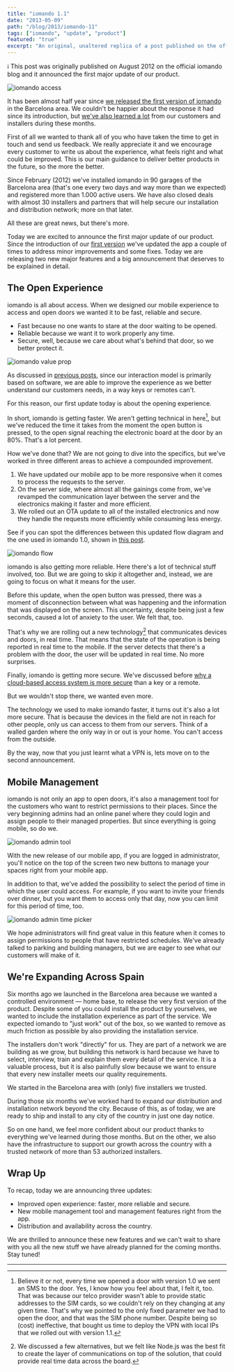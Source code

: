 ```yaml
---
title: "iomando 1.1"
date: "2013-05-09"
path: "/blog/2013/iomando-11"
tags: ["iomando", "update", "product"]
featured: "true"
excerpt: "An original, unaltered replica of a post published on the official iomando blog that introduced iomando 1.1, with a faster and more secure open experience and a new mobile management tool."
---
```


ℹ️ This post was originally published on August 2012 on the official iomando blog and it announced the first major update of our product.

![iomando access](./iomando-access.jpg "iomando access")

It has been almost half year since [we released the first version of iomando](/blog/2013/iomando-10) in the Barcelona area. We couldn't be happier about the response it had since its introduction, but [we've also learned a lot](/blog/2013/services-and-subscriptions) from our customers and installers during these months.

First of all we wanted to thank all of you who have taken the time to get in touch and send us feedback. We really appreciate it and we encourage every customer to write us about the experience, what feels right and what could be improved. This is our main guidance to deliver better products in the future, so the more the better.

Since February (2012) we've installed iomando in 90 garages of the Barcelona area (that's one every two days and way more than we expected) and registered more than 1.000 active users. We have also closed deals with almost 30 installers and partners that will help secure our installation and distribution network; more on that later.

All these are great news, but there's more.

Today we are excited to announce the first major update of our product. Since the introduction of our [first version](/blog/2013/iomando-10) we've updated the app a couple of times to address minor improvements and some fixes. Today we are releasing two new major features and a big announcement that deserves to be explained in detail.


## The Open Experience
iomando is all about access. When we designed our mobile experience to access and open doors we wanted it to be fast, reliable and secure.

* Fast because no one wants to stare at the door waiting to be opened.
* Reliable because we want it to work properly any time.
* Secure, well, because we care about what's behind that door, so we better protect it.

![iomando value prop](iomando-value-prop.jpg "iomando features and value prop")

As discussed in [previous posts](/blog/2013/pivoting-iomando), since our interaction model is primarily based on software, we are able to improve the experience as we better understand our customers needs, in a way keys or remotes can't.

For this reason, our first update today is about the opening experience.

In short, iomando is getting faster. We aren't getting technical in here[^1], but we've reduced the time it takes from the moment the open button is pressed, to the open signal reaching the electronic board at the door by an 80%. That's a lot percent.

How we've done that? We are not going to dive into the specifics, but we've worked in three different areas to achieve a compounded improvement.

1. We have updated our mobile app to be more responsive when it comes to process the requests to the server.
2. On the server side, where almost all the gainings come from, we've revamped the communication layer between the server and the electronics making it faster and more efficient.
3. We rolled out an OTA update to all of the installed electronics and now they handle the requests more efficiently while consuming less energy.

See if you can spot the differences between this updated flow diagram and the one used in iomando 1.0, shown in [this post](/blog/2013/betting-on-cellular#Pairing).

![iomando flow](./iomando-flow-11.jpg "iomando 1.1 flow diagram")

iomando is also getting more reliable. Here there's a lot of technical stuff involved, too. But we are going to skip it altogether and, instead, we are going to focus on what it means for the user.

Before this update, when the open button was pressed, there was a moment of disconnection between what was happening and the information that was displayed on the screen. This uncertainty, despite being just a few seconds, caused a lot of anxiety to the user. We felt that, too.

That's why we are rolling out a new technology[^2] that communicates devices and doors, in real time. That means that the state of the operation is being reported in real time to the mobile. If the server detects that there's a problem with the door, the user will be updated in real time. No more surprises.

Finally, iomando is getting more secure. We've discussed before [why a cloud-based access system is more secure](/blog/2013/betting-on-cellular#Security) than a key or a remote.

But we wouldn't stop there, we wanted even more.

The technology we used to make iomando faster, it turns out it's also a lot more secure. That is because the devices in the field are not in reach for other people, only us can access to them from our servers. Think of a walled garden where the only way in or out is your home. You can't access from the outside.

By the way, now that you just learnt what a VPN is, lets move on to the second announcement.


## Mobile Management
iomando is not only an app to open doors, it's also a management tool for the customers who want to restrict permissions to their places. Since the very beginning admins had an online panel where they could login and assign people to their managed properties. But since everything is going mobile, so do we.

![iomando admin tool](./iomando-admin-tool.jpg "iomando 1.1 mobile admin tool")

With the new release of our mobile app, if you are logged in administrator, you'll notice on the top of the screen two new buttons to manage your spaces right from your mobile app.

In addition to that, we've added the possibility to select the period of time in which the user could access. For example, if you want to invite your friends over dinner, but you want them to access only that day, now you can limit for this period of time, too.

![iomando admin time picker](./iomando-admin-time-picker.jpg "iomando 1.1 mobile admin tool time picker")

We hope administrators will find great value in this feature when it comes to assign permissions to people that have restricted schedules. We've already talked to parking and building managers, but we are eager to see what our customers will make of it.


## We're Expanding Across Spain
Six months ago we launched in the Barcelona area because we wanted a controlled environment — home base, to release the very first version of the product. Despite some of you could install the product by yourselves, we wanted to include the installation experience as part of the service. We expected iomando to "just work" out of the box, so we wanted to remove as much friction as possible by also providing the installation service.

The installers don't work "directly" for us. They are part of a network we are building as we grow, but building this network is hard because we have to select, interview, train and explain them every detail of the service. It is a valuable process, but it is also painfully slow because we want to ensure that every new installer meets our quality requirements.

We started in the Barcelona area with (only) five installers we trusted.

During those six months we've worked hard to expand our distribution and installation network beyond the city. Because of this, as of today, we are ready to ship and install to any city of the country in just one day notice.

So on one hand, we feel more confident about our product thanks to everything we've learned during those months. But on the other, we also have the infrastructure to support our growth across the country with a trusted network of more than 53 authorized installers.


## Wrap Up
To recap, today we are announcing three updates:

* Improved open experience: faster, more reliable and secure.
* New mobile management tool and management features right from the app.
* Distribution and availability across the country.

We are thrilled to announce these new features and we can't wait to share with you all the new stuff we have already planned for the coming months. Stay tuned!

---
[^1]: Believe it or not, every time we opened a door with version 1.0 we sent an SMS to the door. Yes, I know how you feel about that, I felt it, too. That was because our telco provider wasn't able to provide static addresses to the SIM cards, so we couldn't rely on they changing at any given time. That's why we pointed to the only fixed parameter we had to open the door, and that was the SIM phone number. Despite being so (cost) ineffective, that bought us time to deploy the VPN with local IPs that we rolled out with version 1.1.

[^2]: We discussed a few alternatives, but we felt like Node.js was the best fit to create the layer of communications on top of the solution, that could provide real time data across the board.